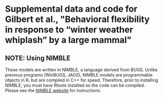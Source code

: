 # Supplemental data and code for Gilbert et al., "Behavioral flexibility in response to “winter weather whiplash” by a large mammal"

## NOTE: Using NIMBLE
These models are written in NIMBLE, a language derived from BUGS. Unlike previous programs (WinBUGS, JAGS), NIMBLE models are programmable objects in R, but are compiled in C++ for speed. Therefore, prior to installing NIMBLE, you must have Rtools installed so the code can be compiled. Please see the [NIMBLE website](https://r-nimble.org/download) for instructions.
